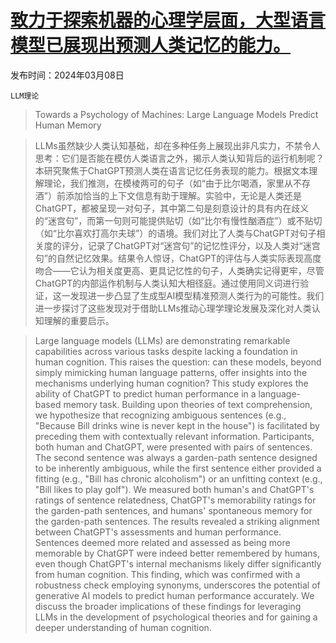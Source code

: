# [致力于探索机器的心理学层面，大型语言模型已展现出预测人类记忆的能力。](https://arxiv.org/abs/2403.05152)

发布时间：2024年03月08日

`LLM理论`

> Towards a Psychology of Machines: Large Language Models Predict Human Memory

> LLMs虽然缺少人类认知基础，却在多种任务上展现出非凡实力，不禁令人思考：它们是否能在模仿人类语言之外，揭示人类认知背后的运行机制呢？本研究聚焦于ChatGPT预测人类在语言记忆任务表现的能力。根据文本理解理论，我们推测，在模棱两可的句子（如“由于比尔喝酒，家里从不存酒”）前添加恰当的上下文信息有助于理解。实验中，无论是人类还是ChatGPT，都被呈现一对句子，其中第二句是刻意设计的具有内在歧义的“迷宫句”，而第一句则可能提供贴切（如“比尔有慢性酗酒症”）或不贴切（如“比尔喜欢打高尔夫球”）的语境。我们对比了人类与ChatGPT对句子相关度的评分，记录了ChatGPT对“迷宫句”的记忆性评分，以及人类对“迷宫句”的自然记忆效果。结果令人惊讶，ChatGPT的评估与人类实际表现高度吻合——它认为相关度更高、更具记忆性的句子，人类确实记得更牢，尽管ChatGPT的内部运作机制与人类认知大相径庭。通过使用同义词进行验证，这一发现进一步凸显了生成型AI模型精准预测人类行为的可能性。我们进一步探讨了这些发现对于借助LLMs推动心理学理论发展及深化对人类认知理解的重要启示。

> Large language models (LLMs) are demonstrating remarkable capabilities across various tasks despite lacking a foundation in human cognition. This raises the question: can these models, beyond simply mimicking human language patterns, offer insights into the mechanisms underlying human cognition? This study explores the ability of ChatGPT to predict human performance in a language-based memory task. Building upon theories of text comprehension, we hypothesize that recognizing ambiguous sentences (e.g., "Because Bill drinks wine is never kept in the house") is facilitated by preceding them with contextually relevant information. Participants, both human and ChatGPT, were presented with pairs of sentences. The second sentence was always a garden-path sentence designed to be inherently ambiguous, while the first sentence either provided a fitting (e.g., "Bill has chronic alcoholism") or an unfitting context (e.g., "Bill likes to play golf"). We measured both human's and ChatGPT's ratings of sentence relatedness, ChatGPT's memorability ratings for the garden-path sentences, and humans' spontaneous memory for the garden-path sentences. The results revealed a striking alignment between ChatGPT's assessments and human performance. Sentences deemed more related and assessed as being more memorable by ChatGPT were indeed better remembered by humans, even though ChatGPT's internal mechanisms likely differ significantly from human cognition. This finding, which was confirmed with a robustness check employing synonyms, underscores the potential of generative AI models to predict human performance accurately. We discuss the broader implications of these findings for leveraging LLMs in the development of psychological theories and for gaining a deeper understanding of human cognition.